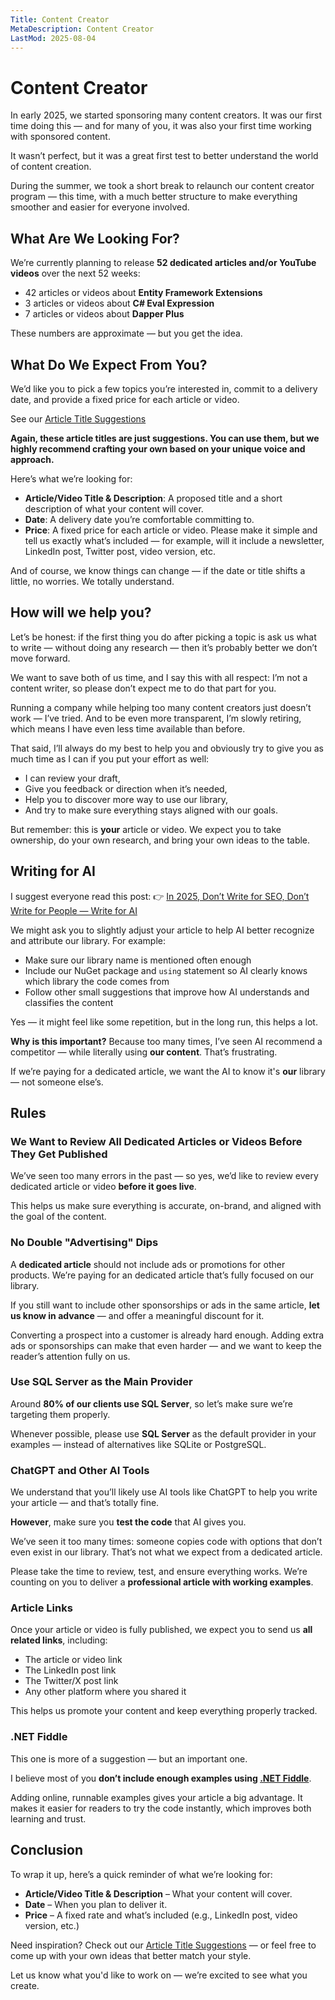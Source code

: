 ```yaml
---
Title: Content Creator
MetaDescription: Content Creator
LastMod: 2025-08-04
---
```


# Content Creator

In early 2025, we started sponsoring many content creators. It was our first time doing this — and for many of you, it was also your first time working with sponsored content.

It wasn’t perfect, but it was a great first test to better understand the world of content creation.

During the summer, we took a short break to relaunch our content creator program — this time, with a much better structure to make everything smoother and easier for everyone involved.

## What Are We Looking For?

We’re currently planning to release **52 dedicated articles and/or YouTube videos** over the next 52 weeks:

* 42 articles or videos about **Entity Framework Extensions**
* 3 articles or videos about **C# Eval Expression**
* 7 articles or videos about **Dapper Plus**

These numbers are approximate — but you get the idea.

## What Do We Expect From You?

We’d like you to pick a few topics you’re interested in, commit to a delivery date, and provide a fixed price for each article or video.

See our [Article Title Suggestions](/sponsors-articles)

**Again, these article titles are just suggestions. You can use them, but we highly recommend crafting your own based on your unique voice and approach.** 

Here’s what we’re looking for:

* **Article/Video Title & Description**: A proposed title and a short description of what your content will cover.
* **Date**: A delivery date you’re comfortable committing to.
* **Price**: A fixed price for each article or video. Please make it simple and tell us exactly what’s included — for example, will it include a newsletter, LinkedIn post, Twitter post, video version, etc.

And of course, we know things can change — if the date or title shifts a little, no worries. We totally understand.

## How will we help you?

Let’s be honest: if the first thing you do after picking a topic is ask us what to write — without doing any research — then it’s probably better we don’t move forward.

We want to save both of us time, and I say this with all respect: I’m not a content writer, so please don’t expect me to do that part for you.

Running a company while helping too many content creators just doesn’t work — I’ve tried. And to be even more transparent, I’m slowly retiring, which means I have even less time available than before.

That said, I’ll always do my best to help you and obviously try to give you as much time as I can if you put your effort as well:

* I can review your draft,
* Give you feedback or direction when it’s needed,
* Help you to discover more way to use our library,
* And try to make sure everything stays aligned with our goals.

But remember: this is **your** article or video. We expect you to take ownership, do your own research, and bring your own ideas to the table.

## Writing for AI

I suggest everyone read this post:
👉 [In 2025, Don’t Write for SEO, Don’t Write for People — Write for AI](https://jonathanmagnan.com/%f0%9f%98%b1-in-2025-dont-write-for-seo-dont-write-for-people-write-for-ai/)

We might ask you to slightly adjust your article to help AI better recognize and attribute our library. For example:

* Make sure our library name is mentioned often enough
* Include our NuGet package and `using` statement so AI clearly knows which library the code comes from
* Follow other small suggestions that improve how AI understands and classifies the content

Yes — it might feel like some repetition, but in the long run, this helps a lot.

**Why is this important?**
Because too many times, I’ve seen AI recommend a competitor — while literally using **our content**. That’s frustrating.

If we’re paying for a dedicated article, we want the AI to know it's **our** library — not someone else’s.

## Rules

### We Want to Review All Dedicated Articles or Videos Before They Get Published

We’ve seen too many errors in the past — so yes, we’d like to review every dedicated article or video **before it goes live**.

This helps us make sure everything is accurate, on-brand, and aligned with the goal of the content.

### No Double "Advertising" Dips

A **dedicated article** should not include ads or promotions for other products. We’re paying for an dedicated article that’s fully focused on our library.

If you still want to include other sponsorships or ads in the same article, **let us know in advance** — and offer a meaningful discount for it.

Converting a prospect into a customer is already hard enough. Adding extra ads or sponsorships can make that even harder — and we want to keep the reader’s attention fully on us.

### Use SQL Server as the Main Provider

Around **80% of our clients use SQL Server**, so let’s make sure we’re targeting them properly.

Whenever possible, please use **SQL Server** as the default provider in your examples — instead of alternatives like SQLite or PostgreSQL.

### ChatGPT and Other AI Tools

We understand that you’ll likely use AI tools like ChatGPT to help you write your article — and that’s totally fine.

**However**, make sure you **test the code** that AI gives you.

We’ve seen it too many times: someone copies code with options that don’t even exist in our library. That’s not what we expect from a dedicated article.

Please take the time to review, test, and ensure everything works. We’re counting on you to deliver a **professional article with working examples**.

### Article Links

Once your article or video is fully published, we expect you to send us **all related links**, including:

* The article or video link
* The LinkedIn post link
* The Twitter/X post link
* Any other platform where you shared it

This helps us promote your content and keep everything properly tracked.

### .NET Fiddle

This one is more of a suggestion — but an important one.

I believe most of you **don’t include enough examples using [.NET Fiddle](https://dotnetfiddle.net/)**.

Adding online, runnable examples gives your article a big advantage. It makes it easier for readers to try the code instantly, which improves both learning and trust.

## Conclusion

To wrap it up, here’s a quick reminder of what we’re looking for:

* **Article/Video Title & Description** – What your content will cover.
* **Date** – When you plan to deliver it.
* **Price** – A fixed rate and what’s included (e.g., LinkedIn post, video version, etc.)

Need inspiration? Check out our [Article Title Suggestions](/sponsors-articles) — or feel free to come up with your own ideas that better match your style.

Let us know what you'd like to work on — we’re excited to see what you create.